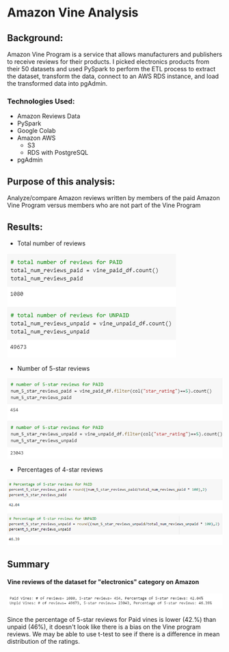 # Amazon Vine Analysis

## Background:
Amazon Vine Program is a service that allows manufacturers and publishers to receive reviews for their products. 
I picked electronics products from their 50 datasets and used PySpark to perform the ETL process to extract the dataset, transform the data,
connect to an AWS RDS instance, and load the transformed data into pgAdmin. 

### Technologies Used:
  - Amazon Reviews Data
  - PySpark
  - Google Colab
  - Amazon AWS
    - S3
    - RDS with PostgreSQL
  - pgAdmin

## Purpose of this analysis:
Analyze/compare Amazon reviews written by members of the paid Amazon Vine Program versus members who are not part of the Vine Program

## Results:
- Total number of reviews 

![num_reviews](Resources/num_reviews.png)


- Number of 5-star reviews

![5star_reviews](Resources/5star_reviews.png)


- Percentages of 4-star reviews

![percentage](Resources/percentage.png)

## Summary
#### Vine reviews of the dataset for "electronics" category on Amazon

![paidvsunpaid](Resources/paidvsunpaid.png)

Since the percentage of 5-star reviews for Paid vines is lower (42.%) than unpaid (46%), it doesn't look like there is a bias on the Vine program reviews.
We may be able to use t-test to see if there is a difference in mean distribution of the ratings. 

